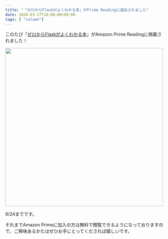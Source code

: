 ```yaml
---
title: "「ゼロからFlaskがよくわかる本」がPrime Readingに選出されました"
date: 2020-03-27T10:00:00+09:00
tags: [ "column"]
---
```


このたび「[ゼロからFlaskがよくわかる本](https://amzn.to/30jqAud)」がAmazon Prime Readingに掲載されました！

<img src="https://user-images.githubusercontent.com/3523368/63838195-dc13e400-c9b7-11e9-90ba-7804d9e3761b.jpg" width="500">

9/24までです。

それまでAmazon Primeに加入の方は無料で閲覧できるようになっておりますので、ご興味あるかたはぜひお手にとってくだされば嬉しいです。


